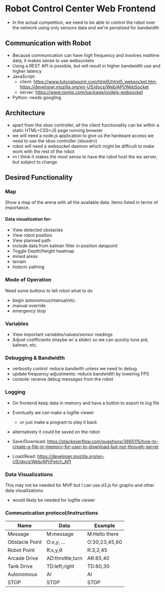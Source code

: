 # Robot Control Center Web Frontend
- In the actual competition, we need to be able to control the robot over the network using only sensors data and we're penalized for bandwidth

## Communication with Robot
- Because communication can have high frequency and involves realtime data, it makes sense to use websockets
- Using a REST API is possible, but will result in higher bandwidth use and higher latency
- JavaScript:
  - client: https://www.tutorialspoint.com/html5/html5_websocket.htm, https://developer.mozilla.org/en-US/docs/Web/API/WebSocket
  - server: https://www.npmjs.com/package/nodejs-websocket
- Python: needs googling

## Architecture
- apart from the xbox controller, all the client functionality can be within a static HTML+CSS+JS page running browser
- we will need a node.js application to give us the hardware access we need to use the xbox controller (xboxdrv)
- robot will need a websocket daemon which might be difficult to make work with the rest of the robot
- rn I think it makes the most sense to have the robot host the ws server, but subject to change

## Desired Functionality
### Map
Show a map of the arena with all the available data. Items listed in terms of importance.
#### Data visualization for:
- View detected obstacles
- View robot position
- View planned path
- include data from kalman filter in position datapoint
- Toggle Depth/Height heatmap
- mined areas
- terrain
- historic pathing

### Mode of Operation
Need some buttons to tell robot what to do
- begin autonomous/manual/etc.
- manual override
- emergency stop

### Variables
- View important variables/values/sensor readings
- Adjust coefficients (maybe w/ a slider) so we can quickly tune pid, kalman, etc.

### Debugging & Bandwidth
- verbosity control: reduce bandwith unless we need to debug
- update frequency adjustments: reduce bandwidth by lowering FPS
- console: receive debug messages from the robot

### Logging
- On frontend keep data in memory and have a button to export to log file
- Eventually we can make a logfile viewer
  - or just make a program to play it back
- alternatively it could be saved on the robot

- Save/Download: https://stackoverflow.com/questions/3665115/how-to-create-a-file-in-memory-for-user-to-download-but-not-through-server
- Load/Read: https://developer.mozilla.org/en-US/docs/Web/API/Fetch_API

### Data Visualizations
This may not be needed for MVP but I can use d3.js for graphs and other data visualizations
- would likely be needed for logfile viewer

### Communication protocol/Instructions
|Name|Data|Example|
|-------------|----------|-----------|
|Message|M:message|M:Hello there|
|Obstacle Point|O:x,y, ...|O:30,23,45,60|
|Robot Point|R:x,y,θ|R:3,2,45|
|Arcade Drive|AD:throttle,turn|AR:85,40|
|Tank Drive|TD:left,right|TD:80,30|
|Autonomous|AI|AI|
|STOP|STOP|STOP|
